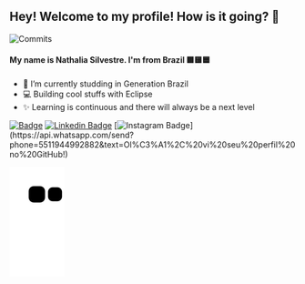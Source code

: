 ## Hey! Welcome to my profile! How is it going? 👋
![Commits](https://github-readme-stats.vercel.app/api?username=93-silvestre)

#### My name is Nathalia Silvestre. I'm from Brazil  🟩🟨🟦

- 🚀 I’m currently studding in Generation Brazil
- 💻 Building cool stuffs with Eclipse
- ✨ Learning is continuous and there will always be a next level

[![Badge](https://img.shields.io/badge/-Linkedin-blue?style=flat-square&labelColor=blue&logo=Linkedin&logoColor=white&link=https://www.linkedin.com/in/nathalia-ribeiro-silvestre-381849215/)](https://www.linkedin.com/in/nathalia-ribeiro-silvestre-381849215/) [![Linkedin Badge](https://img.shields.io/badge/-Instagram-violet?style=flat-square&labelColor=violet&logo=instagram&logoColor=white&link=https://instagram.com/nathalia.silvestree?utm_medium=copy_linka)](https://instagram.com/nathalia.silvestree?utm_medium=copy_link) [![Instagram Badge](https://img.shields.io/badge/-WhatsApp-green?style=flat-square&labelColor=green&logo=whatsapp&logoColor=white&link=https://api.whatsapp.com/send?phone=5511944992882&text=Ol%C3%A1%2C%20vi%20seu%20perfil%20no%20GitHub!)](https://api.whatsapp.com/send?phone=5511944992882&text=Ol%C3%A1%2C%20vi%20seu%20perfil%20no%20GitHub!)

  ![Snake animation](https://github.com/rafaballerini/rafaballerini/blob/output/github-contribution-grid-snake.svg)
 
</div>



